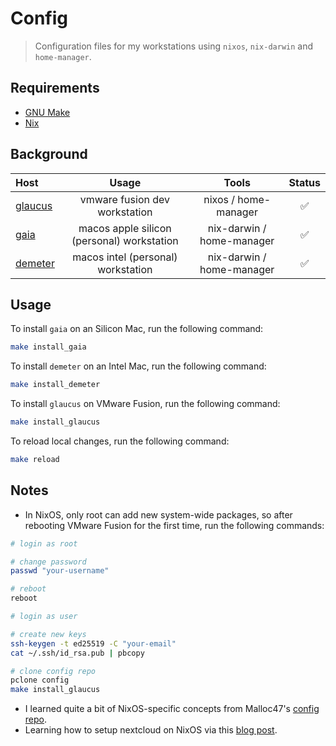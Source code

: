 # Config
> Configuration files for my workstations using `nixos`, `nix-darwin` and `home-manager`.

## Requirements

- [GNU Make](https://www.gnu.org/software/make/)
- [Nix](https://nixos.org/download.html)

## Background

| Host                                                  | Usage                                       | Tools                      | Status |
| :---------------------------------------------------- | :-----------------------------------------: | :------------------------: | :----: |
| [glaucus](https://en.wikipedia.org/wiki/Glaucus)      | vmware fusion dev workstation               | nixos / home-manager       | ✅ |
| [gaia](https://en.wikipedia.org/wiki/Gaia)            | macos apple silicon (personal) workstation  | nix-darwin / home-manager  | ✅ |
| [demeter](https://en.wikipedia.org/wiki/Demeter)      | macos intel (personal) workstation          | nix-darwin / home-manager  | ✅ |

## Usage
To install `gaia` on an Silicon Mac, run the following command:
```bash
make install_gaia
```

To install `demeter` on an Intel Mac, run the following command:
```bash
make install_demeter
```

To install `glaucus` on VMware Fusion, run the following command:
```bash
make install_glaucus
```

To reload local changes, run the following command:
```bash
make reload
```

## Notes
- In NixOS, only root can add new system-wide packages, so after rebooting VMware Fusion for the first time, run the following commands:
```bash
# login as root

# change password
passwd "your-username"

# reboot
reboot

# login as user

# create new keys
ssh-keygen -t ed25519 -C "your-email"
cat ~/.ssh/id_rsa.pub | pbcopy

# clone config repo
pclone config
make install_glaucus
```
- I learned quite a bit of NixOS-specific concepts from Malloc47's [config repo](https://github.com/malloc47/config).
- Learning how to setup nextcloud on NixOS via this [blog post](https://jacobneplokh.com/how-to-setup-nextcloud-on-nixos/).
